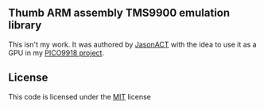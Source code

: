 ## Thumb ARM assembly TMS9900 emulation library

This isn't my work. It was authored by [JasonACT](https://forums.atariage.com/profile/82586-jasonact/) with the idea to use it as a GPU in my [PICO9918 project](https://github.com/visrealm/pico9918).

## License
This code is licensed under the [MIT](https://opensource.org/licenses/MIT "MIT") license
